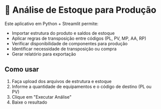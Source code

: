 # 📘 Análise de Estoque para Produção

Este aplicativo em Python + Streamlit permite:
- Importar estrutura do produto e saldos de estoque
- Aplicar regras de transposição entre códigos (PL, PV, MP, AA, RP)
- Verificar disponibilidade de componentes para produção
- Identificar necessidade de transposição ou compra
- Gerar relatório para exportação

## Como usar
1. Faça upload dos arquivos de estrutura e estoque
2. Informe a quantidade de equipamentos e o código de destino (PL ou PV)
3. Clique em "Executar Análise"
4. Baixe o resultado